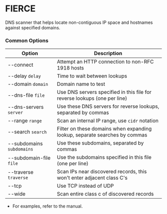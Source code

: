 # FIERCE

DNS scanner that helps locate non-contiguous IP space and hostnames against specified domains.

### Common Options

| Option | Description |
| --- | --- |
| --connect | Attempt an HTTP connection to non-RFC 1918 hosts |
| --delay `delay` | Time to wait between lookups |
| --domain `domain` | Domain name to test |
| --dns-file `file` | Use DNS servers specified in this file for reverse lookups (one per line) |
| --dns-servers `server` | Use these DNS servers for reverse lookups, separated by commas |
| --range `range` | Scan an internal IP range, use `cidr` notation |
| --search `search` | Filter on these domains when expanding lookup, separate searches by commas |
| --subdomains `subdomains` | Use these subdomains, separated by commas |
| --subdomain-file `file` | Use the subdomains specified in this file (one per line) |
| --traverse `traverse` | Scan IPs near discovered records, this won't enter adjacent class C's |
| --tcp | Use TCP instead of UDP |
| --wide | Scan entire class c of discovered records |

* For examples, refer to the manual.



